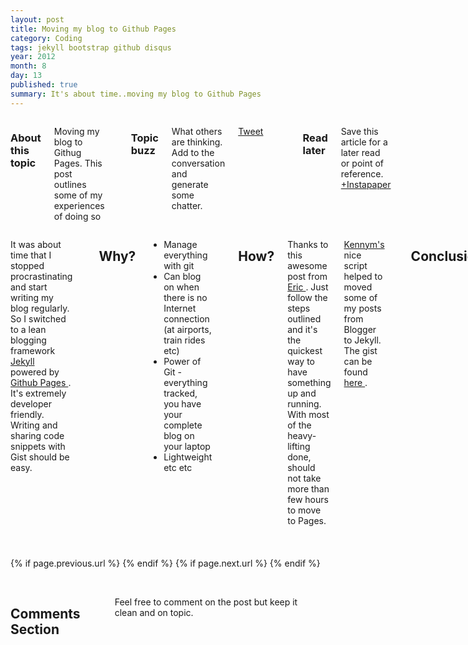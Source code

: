 ```yaml
---
layout: post
title: Moving my blog to Github Pages
category: Coding
tags: jekyll bootstrap github disqus
year: 2012
month: 8
day: 13
published: true
summary: It's about time..moving my blog to Github Pages
---
```


<div class="row">
	<div class="span3 columns well">
	  <h3>About this topic</h3>
	  <p>Moving my blog to Githug Pages. This post outlines some of my experiences of doing so</p>	  
	  <br/>
	  <h3>Topic buzz</h3>
	  <p>What others are thinking. Add to the conversation and generate some chatter.</p>
	  <p><a href="https://twitter.com/share" class="twitter-share-button" data-via="basav">Tweet</a></p>
	  <p><g:plusone size="medium"></g:plusone></p>
	  <br/>
	  <h3>Read later</h3>
	  <p>Save this article for a later read or point of reference. <a href="http://www.instapaper.com/hello2?url=http://basav.github.com{{ page.url }}&title={{ page.title }}" title="Save {{ page.title }} to Instapaper" target="_blank">+Instapaper</a> </p>
	  <br/>  
	</div>	
	<div class="span8 columns">
	 	<p> 
		 It was about time that I stopped procrastinating and start writing my blog regularly. So I switched to a lean blogging framework <a href="http://jekyllbootstrap.com/index.html#start-now"> Jekyll </a> powered by <a href="http://pages.github.com"> Github Pages </a>. It's extremely developer friendly. Writing and sharing code snippets with Gist should be easy.
		</p>
	  <hr>
		  <h2>Why?</h2>
		<ul> 
			<li> Manage everything with git </li>
			<li> Can blog on when there is no Internet connection (at airports, train rides etc) </li>
			<li> Power of Git - everything tracked, you have your complete blog on your laptop </li>
			<li> Lightweight etc etc</li>
		</ul>	
	  <hr>
		  <h2>How?</h2>	
		<p>
			Thanks to this awesome post from <a href="http://erjjones.github.com/blog/How-I-built-my-blog-in-one-day/"> Eric  </a>. Just follow the steps outlined and it's the quickest way to have something up and running. With most of the heavy-lifting done, should not take more than few hours to move to Pages.
		</p>
		<p>
		<a href="https://gist.github.com/kennym"> Kennym's </a> nice script helped to moved some of my posts from Blogger to Jekyll. The gist can be found 	<a href="https://gist.github.com/1115810"> here </a>.
			</p>
			<hr>
			  <h2>Conclusion</h2>	
			The web is having a uniform look and feel because of Twitter Bootstrap theme and design practices. Some like it and some don't like it. I like it - its clean, easy and quick. I was looking for <a href="https://github.com/mojombo/jekyll/wiki/sites"> Github Pages Sites </a> with Twitter Bootstrap integration. I found this on Eric's Github. I had even experimented something on my own integrating Bootstrap but had got stuck and left it halfway. So I just reused something already available :).
			Some work still needs to be done - like pagination of posts, some social networks integration etc. But that is for any day..
		
	</div>
</div> 

<div class="row">
	<div class="span3 columns">&nbsp;</div>
	<div class="span9 column">
			<p class="pull-right">{% if page.previous.url %} <a href="{{page.previous.url}}" title="Previous Post: {{page.previous.title}}"><i class="icon-chevron-left"></i></a> 	{% endif %}   {% if page.next.url %} 	<a href="{{page.next.url}}" title="Next Post: {{page.next.title}}"><i class="icon-chevron-right"></i></a> 	{% endif %} </p>  
	</div>
</div>

<div class="row">
	<div class="span3 columns">&nbsp;</div>
    <div class="span9 columns">    
		<h2>Comments Section</h2>
	    <p>Feel free to comment on the post but keep it clean and on topic.</p>	
		<div id="disqus_thread"></div>
		<script type="text/javascript">
			/* * * CONFIGURATION VARIABLES: EDIT BEFORE PASTING INTO YOUR WEBPAGE * * */
			var disqus_shortname = 'basav'; // required: replace example with your forum shortname
			var disqus_identifier = '/blog/Moving-my-blog-to-Github-Pages';
			var disqus_url = '/blog/Moving-my-blog-to-Github-Pages';
			
			/* * * DON'T EDIT BELOW THIS LINE * * */
			(function() {
				var dsq = document.createElement('script'); dsq.type = 'text/javascript'; dsq.async = true;
				dsq.src = 'http://' + disqus_shortname + '.disqus.com/embed.js';
				(document.getElementsByTagName('head')[0] || document.getElementsByTagName('body')[0]).appendChild(dsq);
			})();
		</script>
		<noscript>Please enable JavaScript to view the <a href="http://disqus.com/?ref_noscript">comments powered by Disqus.</a></noscript>
		<a href="http://disqus.com" class="dsq-brlink">blog comments powered by <span class="logo-disqus">Disqus</span></a>
	</div>
</div>

<!-- Twitter -->
<script>!function(d,s,id){var js,fjs=d.getElementsByTagName(s)[0];if(!d.getElementById(id)){js=d.createElement(s);js.id=id;js.src="//platform.twitter.com/widgets.js";fjs.parentNode.insertBefore(js,fjs);}}(document,"script","twitter-wjs");</script>

<!-- Google + -->
<script type="text/javascript">
  (function() {
    var po = document.createElement('script'); po.type = 'text/javascript'; po.async = true;
    po.src = 'https://apis.google.com/js/plusone.js';
    var s = document.getElementsByTagName('script')[0]; s.parentNode.insertBefore(po, s);
  })();
</script>